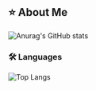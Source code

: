 <!--
**CodingMakoto/CodingMakoto** is a ✨ _special_ ✨ repository because its `README.md` (this file) appears on your GitHub profile.
-->

## ⭐ About Me

![Anurag's GitHub stats](https://github-readme-stats.vercel.app/api?username=codingmakoto&show_icons=true&theme=one_dark_pro)

### 🛠️ Languages

![Top Langs](https://github-readme-stats.vercel.app/api/top-langs/?username=codingmakoto&layout=compact&theme=one_dark_pro)


